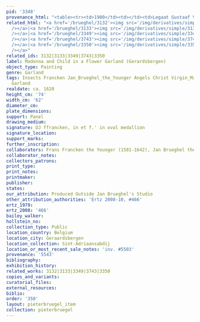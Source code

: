 ```yaml
---
pid: '3348'
provenance_html: "<table><tr><td>1900</td><td></td><td>Legaat Gustaaf Verhaeghe</td></tr></table>"
related_html: "<a href='/brueghel/3132'><img src='/img/derivatives/simple/3132/thumbnail.jpg'
  /></a>|<a href='/brueghel/3133'><img src='/img/derivatives/simple/3133/thumbnail.jpg'
  /></a>|<a href='/brueghel/3349'><img src='/img/derivatives/simple/3349/thumbnail.jpg'
  /></a>|<a href='/brueghel/3743'><img src='/img/derivatives/simple/3743/thumbnail.jpg'
  /></a>|<a href='/brueghel/3350'><img src='/img/derivatives/simple/3350/thumbnail.jpg'
  /></a>"
related_ids: 3132|3133|3349|3743|3350
label: Madonna and Child in a Flower Garland (Gerardsbergen)
object_type: Painting
genre: Garland
tags: Insects Francken Jan_Brueghel_the_Younger Angels Christ Virgin_Mary Flowers
  Garland
realdate: ca. 1620
height_cm: '74'
width_cm: '62'
diameter_cm:
plate_dimensions:
support: Panel
drawing_medium:
signature: DJ ffrancken, in et f.' in oval medallion
signature_location:
support_marks:
further_inscription:
collaborators: Frans Francken the Younger (1581-1642), Jan Brueghel the Younger (1601-1678)
collaborator_notes:
collectors_patrons:
print_type:
print_notes:
printmaker:
publisher:
states:
our_attribution: Produced Outside Jan Brueghel's Studio
other_attribution_authorities: 'Ertz 2008-10, #466'
ertz_1979:
ertz_2008: '466'
bailey_walker:
hollstein_no:
collection_type: Public
location_country: Belgium
location_city: Geraardsbergen
location_collection: Sint-Adriaansabdij
location_or_most_recent_sale_notes: 'inv. #5503'
provenance: '5543'
bibliography:
exhibition_history:
related_works: 3132|3133|3349|3743|3350
copies_and_variants:
curatorial_files:
external_resources:
biblio:
order: '350'
layout: pieterbruegel_item
collection: pieterbruegel
---
```

